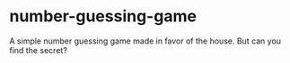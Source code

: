 # number-guessing-game
A simple number guessing game made in favor of the house. But can you find the secret?
